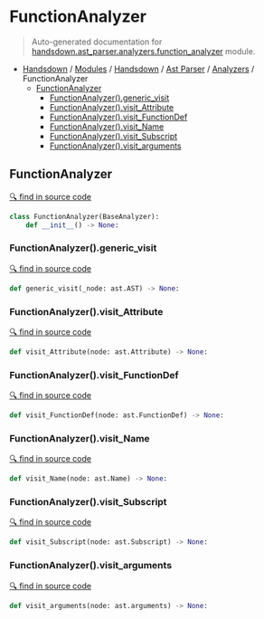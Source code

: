 # FunctionAnalyzer

> Auto-generated documentation for [handsdown.ast_parser.analyzers.function_analyzer](https://github.com/vemel/handsdown/blob/master/handsdown/ast_parser/analyzers/function_analyzer.py) module.

- [Handsdown](../../../README.md#-handsdown---python-documentation-generator) / [Modules](../../../MODULES.md#modules) / [Handsdown](../../index.md#handsdown) / [Ast Parser](../index.md#ast-parser) / [Analyzers](index.md#analyzers) / FunctionAnalyzer
  - [FunctionAnalyzer](#functionanalyzer)
    - [FunctionAnalyzer().generic_visit](#functionanalyzergeneric_visit)
    - [FunctionAnalyzer().visit_Attribute](#functionanalyzervisit_attribute)
    - [FunctionAnalyzer().visit_FunctionDef](#functionanalyzervisit_functiondef)
    - [FunctionAnalyzer().visit_Name](#functionanalyzervisit_name)
    - [FunctionAnalyzer().visit_Subscript](#functionanalyzervisit_subscript)
    - [FunctionAnalyzer().visit_arguments](#functionanalyzervisit_arguments)

## FunctionAnalyzer

[🔍 find in source code](https://github.com/vemel/handsdown/blob/master/handsdown/ast_parser/analyzers/function_analyzer.py#L10)

```python
class FunctionAnalyzer(BaseAnalyzer):
    def __init__() -> None:
```

### FunctionAnalyzer().generic_visit

[🔍 find in source code](https://github.com/vemel/handsdown/blob/master/handsdown/ast_parser/analyzers/function_analyzer.py#L94)

```python
def generic_visit(_node: ast.AST) -> None:
```

### FunctionAnalyzer().visit_Attribute

[🔍 find in source code](https://github.com/vemel/handsdown/blob/master/handsdown/ast_parser/analyzers/function_analyzer.py#L76)

```python
def visit_Attribute(node: ast.Attribute) -> None:
```

### FunctionAnalyzer().visit_FunctionDef

[🔍 find in source code](https://github.com/vemel/handsdown/blob/master/handsdown/ast_parser/analyzers/function_analyzer.py#L80)

```python
def visit_FunctionDef(node: ast.FunctionDef) -> None:
```

### FunctionAnalyzer().visit_Name

[🔍 find in source code](https://github.com/vemel/handsdown/blob/master/handsdown/ast_parser/analyzers/function_analyzer.py#L72)

```python
def visit_Name(node: ast.Name) -> None:
```

### FunctionAnalyzer().visit_Subscript

[🔍 find in source code](https://github.com/vemel/handsdown/blob/master/handsdown/ast_parser/analyzers/function_analyzer.py#L90)

```python
def visit_Subscript(node: ast.Subscript) -> None:
```

### FunctionAnalyzer().visit_arguments

[🔍 find in source code](https://github.com/vemel/handsdown/blob/master/handsdown/ast_parser/analyzers/function_analyzer.py#L36)

```python
def visit_arguments(node: ast.arguments) -> None:
```
